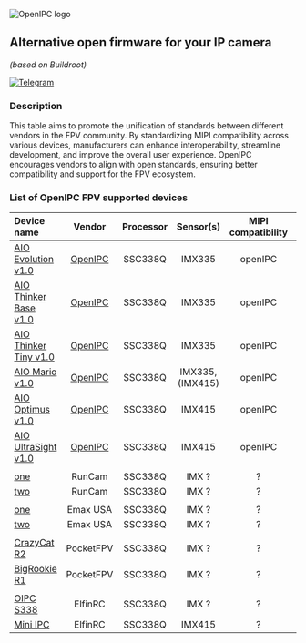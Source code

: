 ![OpenIPC logo][logo]

## Alternative open firmware for your IP camera
_(based on Buildroot)_

[![Telegram](https://openipc.org/images/telegram_button.svg)][telegram]

### Description 

This table aims to promote the unification of standards between different vendors in the FPV community. By standardizing MIPI compatibility across various devices, manufacturers can enhance interoperability, streamline development, and improve the overall user experience. OpenIPC encourages vendors to align with open standards, ensuring better compatibility and support for the FPV ecosystem.


### List of OpenIPC FPV supported devices

| Device name                   | Vendor    | Processor | Sensor(s)        | MIPI compatibility | WiFi                         |
|:------------------------------|:---------:|:---------:|:----------------:|:------------------:|:----------------------------:|
|[AIO Evolution v1.0](#)        | [OpenIPC](https://openipc.org)   | SSC338Q   | IMX335           | openIPC          | RTL8812AU                    |
|[AIO Thinker Base v1.0](#)     | [OpenIPC](https://openipc.org)   | SSC338Q   | IMX335           | openIPC          | for external USB device      |
|[AIO Thinker Tiny v1.0](#)     | [OpenIPC](https://openipc.org)   | SSC338Q   | IMX335           | openIPC          | RTL8731BU                    |
|[AIO Mario v1.0](#)            | [OpenIPC](https://openipc.org)   | SSC338Q   | IMX335, (IMX415) | openIPC          |                              |
|[AIO Optimus v1.0](#)          | [OpenIPC](https://openipc.org)   | SSC338Q   | IMX415           | openIPC          |                              |
|[AIO UltraSight v1.0](#)       | [OpenIPC](https://openipc.org)   | SSC338Q   | IMX415           | openIPC          |                              |
|                               |           |           |                  |                    |                              |
|[one](#)                       | RunCam    | SSC338Q   | IMX ?            | ?                  |                              |
|[two](#)                       | RunCam    | SSC338Q   | IMX ?            | ?                  |                              |
|                               |           |           |                  |                    |                              |
|[one](#)                       | Emax USA  | SSC338Q   | IMX ?            | ?                  |                              |
|[two](#)                       | Emax USA  | SSC338Q   | IMX ?            | ?                  |                              |
|                               |           |           |                  |                    |                              |
|[CrazyCat R2](#)               | PocketFPV | SSC338Q   | IMX ?            | ?                  |                              |
|[BigRookie R1](#)              | PocketFPV | SSC338Q   | IMX ?            | ?                  |                              |
|                               |           |           |                  |                    |                              |
|[OIPC S338](#)                 | ElfinRC   | SSC338Q   | IMX ?            | ?                  |                              |
|[Mini IPC](https://www.youtube.com/watch?v=eQ_vbyScS4c) | ElfinRC   | SSC338Q   | IMX415            | ?   


[logo]: https://openipc.org/assets/openipc-logo-black.svg
[telegram]: https://openipc.org/our-channels
